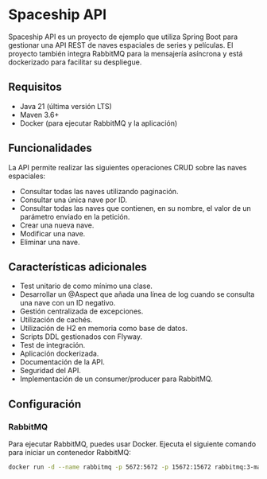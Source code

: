 # Spaceship API

Spaceship API es un proyecto de ejemplo que utiliza Spring Boot para gestionar una API REST de naves espaciales de series y películas. El proyecto también integra RabbitMQ para la mensajería asíncrona y está dockerizado para facilitar su despliegue.

## Requisitos

- Java 21 (última versión LTS)
- Maven 3.6+
- Docker (para ejecutar RabbitMQ y la aplicación)

## Funcionalidades

La API permite realizar las siguientes operaciones CRUD sobre las naves espaciales:

- Consultar todas las naves utilizando paginación.
- Consultar una única nave por ID.
- Consultar todas las naves que contienen, en su nombre, el valor de un parámetro enviado en la petición.
- Crear una nueva nave.
- Modificar una nave.
- Eliminar una nave.

## Características adicionales

- Test unitario de como mínimo una clase.
- Desarrollar un @Aspect que añada una línea de log cuando se consulta una nave con un ID negativo.
- Gestión centralizada de excepciones.
- Utilización de cachés.
- Utilización de H2 en memoria como base de datos.
- Scripts DDL gestionados con Flyway.
- Test de integración.
- Aplicación dockerizada.
- Documentación de la API.
- Seguridad del API.
- Implementación de un consumer/producer para RabbitMQ.

## Configuración

### RabbitMQ

Para ejecutar RabbitMQ, puedes usar Docker. Ejecuta el siguiente comando para iniciar un contenedor RabbitMQ:

```sh
docker run -d --name rabbitmq -p 5672:5672 -p 15672:15672 rabbitmq:3-management